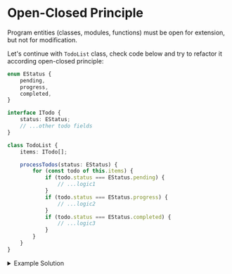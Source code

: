 # Open-Closed Principle
Program entities (classes, modules, functions) must be open for extension, but not for modification.

Let's continue with `TodoList` class, check code below and try to refactor it according open-closed principle:

```ts
enum EStatus {
	pending,
	progress,
	completed,
}

interface ITodo {
	status: EStatus;
	// ...other todo fields
}

class TodoList {
	items: ITodo[];

	processTodos(status: EStatus) {
		for (const todo of this.items) {
			if (todo.status === EStatus.pending) {
				// ...logic1
			}
			if (todo.status === EStatus.progress) {
				// ...logic2
			}
			if (todo.status === EStatus.completed) {
				// ...logic3
			}
		}
	}
}
```

<details>
<summary>Example Solution</summary>

```ts
class TodoList {
    processTodos(status, cb) {
		for (const todo of this.items) {
			if (todo.status === status) {
				cb();
			}
		}
    }
}
```
</details>
